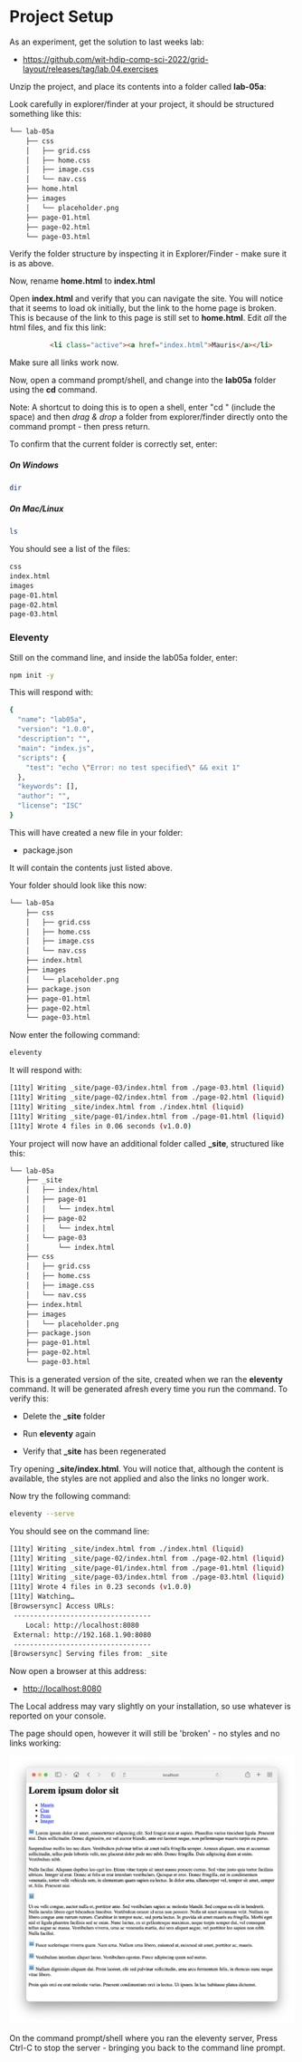 # Project Setup

As an experiment, get the solution to last weeks lab:

- <https://github.com/wit-hdip-comp-sci-2022/grid-layout/releases/tag/lab.04.exercises>

Unzip the project, and place its contents into a folder called **lab-05a**:

Look carefully in explorer/finder at your project, it should be structured something like this:

```bash
└── lab-05a
    ├── css
    │   ├── grid.css
    │   ├── home.css
    │   ├── image.css
    │   └── nav.css
    ├── home.html
    ├── images
    │   └── placeholder.png
    ├── page-01.html
    ├── page-02.html
    └── page-03.html
```

Verify the folder structure by inspecting it in Explorer/Finder - make sure it is as above.

Now, rename **home.html** to **index.html**

Open **index.html** and verify that you can navigate the site. You will notice that it seems to load ok initially, but the link to the home page is broken. This is because of the link to this page is still set to **home.html**. Edit *all* the html files, and fix this link:

~~~html
          <li class="active"><a href="index.html">Mauris</a></li>
~~~

Make sure all links work now.

Now, open a command prompt/shell, and change into the **lab05a** folder using the **cd** command.

Note: A shortcut to doing this is to open a shell, enter "cd " (include the space) and then *drag & drop* a folder from explorer/finder directly onto the command prompt - then press return.

 To confirm that the current folder is correctly set, enter:

##### On Windows

~~~bash
dir
~~~

##### On Mac/Linux

~~~bash
ls
~~~

You should see a list of the files:

~~~bash
css		
index.html	
images		
page-01.html	
page-02.html	
page-03.html
~~~

### Eleventy

Still on the command line, and inside the lab05a folder, enter:

~~~bash
npm init -y
~~~

This will respond with:

~~~bash
{
  "name": "lab05a",
  "version": "1.0.0",
  "description": "",
  "main": "index.js",
  "scripts": {
    "test": "echo \"Error: no test specified\" && exit 1"
  },
  "keywords": [],
  "author": "",
  "license": "ISC"
}
~~~

This will have created a new file in your folder:

- package.json

It will contain the contents just listed above.

Your folder should look like this now:

~~~bash
└── lab-05a
    ├── css
    │   ├── grid.css
    │   ├── home.css
    │   ├── image.css
    │   └── nav.css
    ├── index.html
    ├── images
    │   └── placeholder.png
    ├── package.json
    ├── page-01.html
    ├── page-02.html
    └── page-03.html
~~~

Now enter the following command:

~~~bash
eleventy
~~~

It will respond with:

~~~bash
[11ty] Writing _site/page-03/index.html from ./page-03.html (liquid)
[11ty] Writing _site/page-02/index.html from ./page-02.html (liquid)
[11ty] Writing _site/index.html from ./index.html (liquid)
[11ty] Writing _site/page-01/index.html from ./page-01.html (liquid)
[11ty] Wrote 4 files in 0.06 seconds (v1.0.0)
~~~

Your project will now have an additional folder called **_site**, structured like this:

~~~bash
└── lab-05a
    ├── _site
    │   ├── index/html
    │   ├── page-01
    │   │   └── index.html
    │   ├── page-02 
    │   │   └── index.html    
    │   └── page-03    
    │       └── index.html    
    ├── css
    │   ├── grid.css
    │   ├── home.css
    │   ├── image.css
    │   └── nav.css
    ├── index.html
    ├── images
    │   └── placeholder.png
    ├── package.json
    ├── page-01.html
    ├── page-02.html
    └── page-03.html
~~~

This is a generated version of the site, created when we ran the **eleventy** command. It will be generated afresh every time you run the command. To verify this:

- Delete the **_site** folder

- Run **eleventy** again
- Verify that **_site** has been regenerated

Try opening **_site/index.html**. You will notice that, although the content is available, the styles are not applied and also the links no longer work.

Now try the following command:

~~~bash
eleventy --serve
~~~

You should see on the command line:

~~~bash
[11ty] Writing _site/index.html from ./index.html (liquid)
[11ty] Writing _site/page-02/index.html from ./page-02.html (liquid)
[11ty] Writing _site/page-01/index.html from ./page-01.html (liquid)
[11ty] Writing _site/page-03/index.html from ./page-03.html (liquid)
[11ty] Wrote 4 files in 0.23 seconds (v1.0.0)
[11ty] Watching…
[Browsersync] Access URLs:
 ----------------------------------
    Local: http://localhost:8080
 External: http://192.168.1.90:8080
 ----------------------------------
[Browsersync] Serving files from: _site
~~~

Now open a browser at this address:

- <http://localhost:8080>

The Local address may vary slightly on your installation, so use whatever is reported on your console.

The page should open, however it will still be 'broken' - no styles and no links working:

![](img/30.png)

On the command prompt/shell where you ran the eleventy server, Press Ctrl-C to stop the server - bringing you back to the command line prompt.
